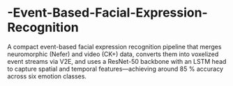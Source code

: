 # -Event-Based-Facial-Expression-Recognition
A compact event-based facial expression recognition pipeline that merges neuromorphic (Nefer) and video (CK+) data, converts them into voxelized event streams via V2E, and uses a ResNet-50 backbone with an LSTM head to capture spatial and temporal features—achieving around 85 % accuracy across six emotion classes.
